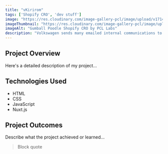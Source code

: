 ```yaml
---
title: "vKirirom"
tags: ['Shopify CRO', 'dev stuff']
image: "https://res.cloudinary.com/image-gallery-pcl/image/upload/v1714789947/Blawby/vKirirom_Featured_xls84w.webp"
imageThumbnail: "https://res.cloudinary.com/image-gallery-pcl/image/upload/v1714791184/Blawby/Yearly-1_vphmtg.webp"
imageAlt: "Gumball Poodle Shopify CRO by PCL Labs"
description: "Volkswagen sends many emailed internal communications to its various employees. However, due to the complexities of enterprise software integrations, they had limited tracking for their open, clicks, and engagement rates by user. Our CMS allowed marketing members to email the same newsletters and communications with 1:1 user level tracking, giving the marketing team the insight they needed to ensure their success."
---
```


## Project Overview

Here's a detailed description of my project...

## Technologies Used

- HTML
- CSS
- JavaScript
- Nuxt.js

## Project Outcomes

Describe what the project achieved or learned...

> Block quote